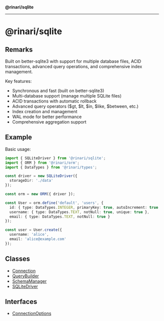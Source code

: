 **@rinari/sqlite**

***

# @rinari/sqlite

## Remarks

Built on better-sqlite3 with support for multiple database files,
ACID transactions, advanced query operations, and comprehensive index management.

Key features:
- Synchronous and fast (built on better-sqlite3)
- Multi-database support (manage multiple SQLite files)
- ACID transactions with automatic rollback
- Advanced query operators ($gt, $lt, $in, $like, $between, etc.)
- Index creation and management
- WAL mode for better performance
- Comprehensive aggregation support

## Example

Basic usage:
```typescript
import { SQLiteDriver } from '@rinari/sqlite';
import { ORM } from '@rinari/orm';
import { DataTypes } from '@rinari/types';

const driver = new SQLiteDriver({
  storageDir: './data'
});

const orm = new ORM({ driver });

const User = orm.define('default', 'users', {
  id: { type: DataTypes.INTEGER, primaryKey: true, autoIncrement: true },
  username: { type: DataTypes.TEXT, notNull: true, unique: true },
  email: { type: DataTypes.TEXT, notNull: true }
});

const user = User.create({
  username: 'alice',
  email: 'alice@example.com'
});
```

## Classes

- [Connection](classes/Connection.md)
- [QueryBuilder](classes/QueryBuilder.md)
- [SchemaManager](classes/SchemaManager.md)
- [SQLiteDriver](classes/SQLiteDriver.md)

## Interfaces

- [ConnectionOptions](interfaces/ConnectionOptions.md)

